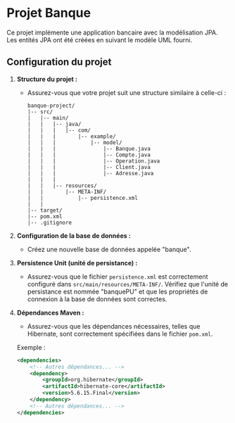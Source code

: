 # Projet Banque

Ce projet implémente une application bancaire avec la modélisation JPA. Les entités JPA ont été créées en suivant le modèle UML fourni.

## Configuration du projet

1. **Structure du projet :**
   - Assurez-vous que votre projet suit une structure similaire à celle-ci :

     ```
     banque-project/
     |-- src/
     |   |-- main/
     |   |   |-- java/
     |   |   |   |-- com/
     |   |   |       |-- example/
     |   |   |           |-- model/
     |   |   |               |-- Banque.java
     |   |   |               |-- Compte.java
     |   |   |               |-- Operation.java
     |   |   |               |-- Client.java
     |   |   |               |-- Adresse.java
     |   |   |
     |   |   |-- resources/
     |   |       |-- META-INF/
     |   |           |-- persistence.xml
     |   |
     |-- target/
     |-- pom.xml
     |-- .gitignore
     ```

2. **Configuration de la base de données :**
   - Créez une nouvelle base de données appelée "banque".

3. **Persistence Unit (unité de persistance) :**
   - Assurez-vous que le fichier `persistence.xml` est correctement configuré dans `src/main/resources/META-INF/`. Vérifiez que l'unité de persistance est nommée "banquePU" et que les propriétés de connexion à la base de données sont correctes.

4. **Dépendances Maven :**
   - Assurez-vous que les dépendances nécessaires, telles que Hibernate, sont correctement spécifiées dans le fichier `pom.xml`.

   Exemple :

   ```xml
   <dependencies>
       <!-- Autres dépendances... -->
       <dependency>
           <groupId>org.hibernate</groupId>
           <artifactId>hibernate-core</artifactId>
           <version>5.6.15.Final</version>
       </dependency>
       <!-- Autres dépendances... -->
   </dependencies>
